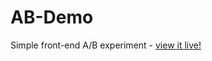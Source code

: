 # AB-Demo
Simple front-end A/B experiment - [view it live!](https://medinadiegoeverardo.github.io/AB-Demo/)
